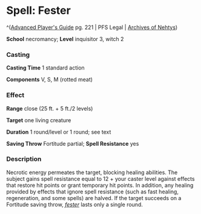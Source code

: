 # Spell: Fester

^([Advanced Player's Guide][ss-fester] pg. 221 | PFS Legal | [Archives of Nehtys][sn-fester])

**School** necromancy; **Level** inquisitor 3, witch 2

### Casting

**Casting Time** 1 standard action

**Components** V, S, M (rotted meat)

### Effect

**Range** close (25 ft. + 5 ft./2 levels)

**Target** one living creature

**Duration** 1 round/level or 1 round; see text

**Saving Throw** Fortitude partial; **Spell Resistance** yes

### Description

Necrotic energy permeates the target, blocking healing abilities. The subject gains spell resistance equal to 12 + your caster level against effects that restore hit points or grant temporary hit points. In addition, any healing provided by effects that ignore spell resistance (such as fast healing, regeneration, and some spells) are halved. If the target succeeds on a Fortitude saving throw, _[fester]_ lasts only a single round.

[ss-fester]: http://paizo.com/pathfinderRPG/v57
[sn-fester]: http://www.archivesofnethys.com/SpellDisplay.aspx?ItemName=Fester
[fester]: http://www.archivesofnethys.com/SpellDisplay.aspx?ItemName=fester